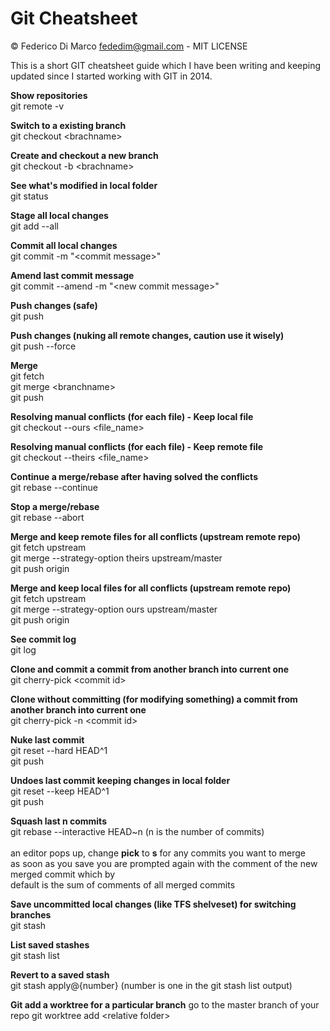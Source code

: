 # Git Cheatsheet
© Federico Di Marco <fededim@gmail.com> - MIT LICENSE 

This is a short GIT cheatsheet guide which I have been writing and keeping updated since I started working with GIT in 2014.

**Show repositories**<br/>
git remote -v<br/>

**Switch to a existing branch**<br/>
git checkout \<brachname\><br/>

**Create and checkout a new branch**<br/>
git checkout -b \<brachname\><br/>

**See what's modified in local folder**<br/>
git status<br/>

**Stage all local changes**<br/>
git add --all

**Commit all local changes**<br/>
git commit -m "\<commit message\>"<br/>

**Amend last commit message**<br/>
git commit --amend -m "\<new commit message\>"<br/>

**Push changes (safe)**<br/>
git push

**Push changes (nuking all remote changes, caution use it wisely)**<br/>
git push --force

**Merge**<br/>
git fetch<br/>
git merge \<branchname\><br/>
git push<br/>

**Resolving manual conflicts (for each file) - Keep local file**<br/>
git checkout --ours \<file_name\><br/>

**Resolving manual conflicts (for each file) - Keep remote file**<br/>
git checkout --theirs \<file_name\><br/>

**Continue a merge/rebase after having solved the conflicts**<br/>
git rebase --continue<br/>

**Stop a merge/rebase**<br/>
git rebase --abort<br/>

**Merge and keep remote files for all conflicts (upstream remote repo)**<br/>
git fetch upstream<br/>
git merge --strategy-option theirs upstream/master<br/>
git push origin<br/>

**Merge and keep local files for all conflicts (upstream remote repo)**<br/>
git fetch upstream<br/>
git merge --strategy-option ours upstream/master<br/>
git push origin<br/>

**See commit log**<br/>
git log<br/>

**Clone and commit a commit from another branch into current one**<br/>
git cherry-pick \<commit id\>

**Clone without committing (for modifying something) a commit from another branch into current one**<br/>
git cherry-pick -n \<commit id\>

**Nuke last commit**<br/>
git reset --hard HEAD^1<br/>
git push<br/>

**Undoes last commit keeping changes in local folder**<br/>
git reset --keep HEAD^1<br/>
git push<br/>

**Squash last n commits**<br/>
git rebase --interactive HEAD~n (n is the number of commits)<br/>
<br/>
an editor pops up, change **pick** to **s** for any commits you want to merge<br/>
as soon as you save you are prompted again with the comment of the new merged commit which by<br/> default is the sum of comments of all merged commits<br/>

**Save uncommitted local changes (like TFS shelveset) for switching branches**<br/>
git stash<br/>

**List saved stashes**<br/>
git stash list<br/>

**Revert to a saved stash**<br/>
git stash apply@{number} (number is one in the git stash list output)

**Git add a worktree for a particular branch**
go to the master branch of your repo
git worktree add \<relative folder\> <branch name>

